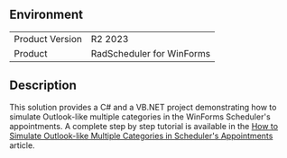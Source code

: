## Environment
<table>
	<tr>
		<td>Product Version</td>
		<td>R2 2023</td>
	</tr>
	<tr>
		<td>Product</td>
		<td>RadScheduler for WinForms</td>
	</tr>
</table>


## Description 

This solution provides a C# and a VB.NET project demonstrating how to simulate Outlook-like multiple categories in the WinForms Scheduler's appointments. A complete step by step tutorial is available in the [How to Simulate Outlook-like Multiple Categories in Scheduler's Appointments](https://docs.telerik.com/devtools/winforms/knowledge-base/outlook-like-multiple-categories-scheduler-appointments) article.